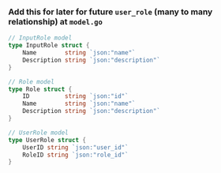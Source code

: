 ### Add this for later for future `user_role` (many to many relationship) at `model.go`

```go
// InputRole model
type InputRole struct {
	Name        string `json:"name"`
	Description string `json:"description"`
}

// Role model
type Role struct {
	ID          string `json:"id"`
	Name        string `json:"name"`
	Description string `json:"description"`
}

// UserRole model
type UserRole struct {
	UserID string `json:"user_id"`
	RoleID string `json:"role_id"`
}
```